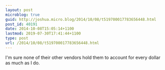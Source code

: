 ```yaml
---
layout: post
microblog: true
guid: http://joshua.micro.blog/2014/10/08/t519700017783656448.html
post_id: 40191
date: 2014-10-08T15:05:14+1100
lastmod: 2019-07-30T17:41:44+1100
type: post
url: /2014/10/08/t519700017783656448.html
---
```

I'm sure none of their other vendors hold them to account for every dollar as much as I do.
